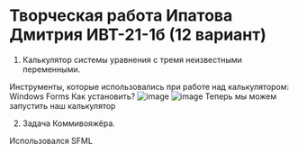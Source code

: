 # Творческая работа Ипатова Дмитрия ИВТ-21-1б           (12 вариант)
1. Калькулятор системы уравнения с тремя неизвестными переменными.

Инструменты, которые использовались при работе над калькулятором: Windows Forms
Как установить?
![image](https://user-images.githubusercontent.com/91135391/170007756-23a7a5d7-1645-4406-8c55-b07fad915eb3.png)
![image](https://user-images.githubusercontent.com/91135391/170007801-4af1081e-1b12-450a-9158-b7876a5aeffb.png)
Теперь мы можем запустить наш калькулятор

2. Задача Коммивояжёра.

Использовался SFML

